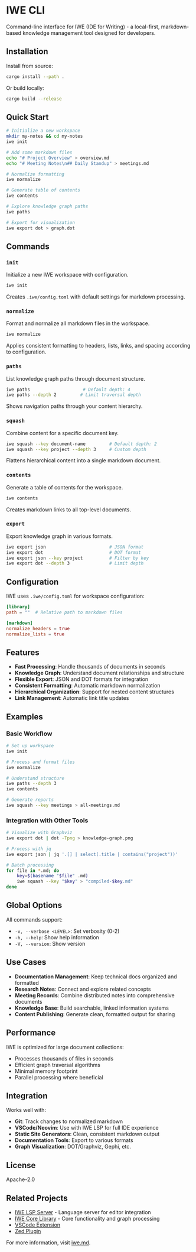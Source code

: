 # IWE CLI

Command-line interface for IWE (IDE for Writing) - a local-first, markdown-based knowledge management tool designed for developers.

## Installation

Install from source:
```bash
cargo install --path .
```

Or build locally:
```bash
cargo build --release
```

## Quick Start

```bash
# Initialize a new workspace
mkdir my-notes && cd my-notes
iwe init

# Add some markdown files
echo "# Project Overview" > overview.md
echo "# Meeting Notes\n## Daily Standup" > meetings.md

# Normalize formatting
iwe normalize

# Generate table of contents
iwe contents

# Explore knowledge graph paths
iwe paths

# Export for visualization
iwe export dot > graph.dot
```

## Commands

### `init`
Initialize a new IWE workspace with configuration.

```bash
iwe init
```

Creates `.iwe/config.toml` with default settings for markdown processing.

### `normalize`
Format and normalize all markdown files in the workspace.

```bash
iwe normalize
```

Applies consistent formatting to headers, lists, links, and spacing according to configuration.

### `paths`
List knowledge graph paths through document structure.

```bash
iwe paths                    # Default depth: 4
iwe paths --depth 2         # Limit traversal depth
```

Shows navigation paths through your content hierarchy.

### `squash`
Combine content for a specific document key.

```bash
iwe squash --key document-name         # Default depth: 2
iwe squash --key project --depth 3     # Custom depth
```

Flattens hierarchical content into a single markdown document.

### `contents`
Generate a table of contents for the workspace.

```bash
iwe contents
```

Creates markdown links to all top-level documents.

### `export`
Export knowledge graph in various formats.

```bash
iwe export json                        # JSON format
iwe export dot                         # DOT format
iwe export json --key project          # Filter by key
iwe export dot --depth 3               # Limit depth
```

## Configuration

IWE uses `.iwe/config.toml` for workspace configuration:

```toml
[library]
path = ""  # Relative path to markdown files

[markdown]
normalize_headers = true
normalize_lists = true
```

## Features

- **Fast Processing**: Handle thousands of documents in seconds
- **Knowledge Graph**: Understand document relationships and structure
- **Flexible Export**: JSON and DOT formats for integration
- **Consistent Formatting**: Automatic markdown normalization
- **Hierarchical Organization**: Support for nested content structures
- **Link Management**: Automatic link title updates

## Examples

### Basic Workflow
```bash
# Set up workspace
iwe init

# Process and format files
iwe normalize

# Understand structure
iwe paths --depth 3
iwe contents

# Generate reports
iwe squash --key meetings > all-meetings.md
```

### Integration with Other Tools
```bash
# Visualize with Graphviz
iwe export dot | dot -Tpng > knowledge-graph.png

# Process with jq
iwe export json | jq '.[] | select(.title | contains("project"))'

# Batch processing
for file in *.md; do
    key=$(basename "$file" .md)
    iwe squash --key "$key" > "compiled-$key.md"
done
```

## Global Options

All commands support:
- `-v, --verbose <LEVEL>`: Set verbosity (0-2)
- `-h, --help`: Show help information
- `-V, --version`: Show version

## Use Cases

- **Documentation Management**: Keep technical docs organized and formatted
- **Research Notes**: Connect and explore related concepts
- **Meeting Records**: Combine distributed notes into comprehensive documents
- **Knowledge Base**: Build searchable, linked information systems
- **Content Publishing**: Generate clean, formatted output for sharing

## Performance

IWE is optimized for large document collections:
- Processes thousands of files in seconds
- Efficient graph traversal algorithms
- Minimal memory footprint
- Parallel processing where beneficial

## Integration

Works well with:
- **Git**: Track changes to normalized markdown
- **VSCode/Neovim**: Use with IWE LSP for full IDE experience
- **Static Site Generators**: Clean, consistent markdown output
- **Documentation Tools**: Export to various formats
- **Graph Visualization**: DOT/Graphviz, Gephi, etc.

## License

Apache-2.0

## Related Projects

- [IWE LSP Server](../iwes/) - Language server for editor integration
- [IWE Core Library](../liwe/) - Core functionality and graph processing
- [VSCode Extension](https://marketplace.visualstudio.com/items?itemName=IWE.iwe)
- [Zed Plugin](https://github.com/iwe-org/zed-iwe)

For more information, visit [iwe.md](https://iwe.md).
